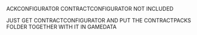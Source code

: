ACKCONFIGURATOR
CONTRACTCONFIGURATOR NOT INCLUDED

JUST GET CONTRACTCONFIGURATOR AND PUT THE CONTRACTPACKS FOLDER TOGETHER WITH IT IN GAMEDATA
